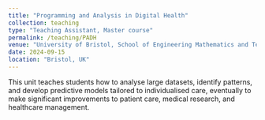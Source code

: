 ```yaml
---
title: "Programming and Analysis in Digital Health"
collection: teaching
type: "Teaching Assistant, Master course"
permalink: /teaching/PADH
venue: "University of Bristol, School of Engineering Mathematics and Technology"
date: 2024-09-15
location: "Bristol, UK"
---
```


This unit teaches students how to analyse large datasets, identify patterns, and develop predictive models tailored to individualised care, eventually to make significant improvements to patient care, medical research, and healthcare management.

